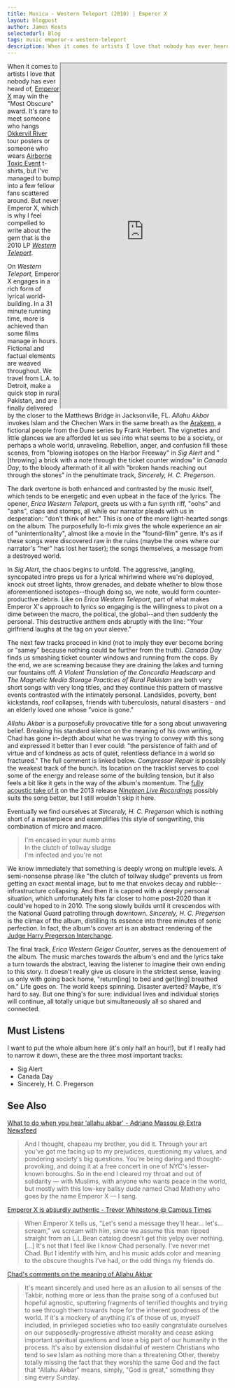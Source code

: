 ```yaml
---
title: Musica - Western Teleport (2010) | Emperor X
layout: blogpost
author: James Keats
selectedurl: Blog
tags: music emperor-x western-teleport
description: When it comes to artists I love that nobody has ever heard of, Emperor X may win the "Most Obscure" award. 
---
```


<iframe align="right"
    class="ml-8 mb-8"
    style="width: 380px; height: 786px;" 
    src="https://bandcamp.com/EmbeddedPlayer/album=2262778999/size=large/bgcol=ffffff/linkcol=df7046/transparent=true/" 
    seamless>
        <a href="https://emperorx.bandcamp.com/album/western-teleport">Western Teleport by Emperor X</a>
</iframe>


When it comes to artists I love that nobody has ever heard of, [Emperor X](https://emperorx.bandcamp.com/) may win the "Most Obscure" award. It's rare to meet someone who hangs [Okkervil River](https://okkervilriver.bandcamp.com/) tour posters or someone who wears [Airborne Toxic Event](https://theairbornetoxicevent.bandcamp.com/) t-shirts, but I've managed to bump into a few fellow fans scattered around. But never Emperor X, which is why I feel compelled to write about the gem that is the 2010 LP [*Western Teleport*](https://emperorx.bandcamp.com/album/western-teleport).

On *Western Teleport*, Emperor X engages in a rich form of lyrical world-building. In a 31 minute running time, more is achieved than some films manage in hours. Fictional and factual elements are weaved throughout. We travel from L.A. to Detroit, make a quick stop in rural Pakistan, and are finally delivered by the closer to the Matthews Bridge in Jacksonville, FL. *Allahu Akbar* invokes Islam and the Chechen Wars in the same breath as the [Arakeen](https://en.wikipedia.org/wiki/Arrakis), a fictional people from the Dune series by Frank Herbert. The vignettes and little glances we are afforded let us see into what seems to be a society, or perhaps a whole world, unraveling. Rebellion, anger, and confusion fill these scenes, from "blowing isotopes on the Harbor Freeway" in *Sig Alert* and "[throwing] a brick with a note through the ticket counter window" in *Canada Day*, to the bloody aftermath of it all with "broken hands reaching out through the stones" in the penultimate track, *Sincerely, H. C. Pregerson*.

The dark overtone is both enhanced and contrasted by the music itself, which tends to be energetic and even upbeat in the face of the lyrics. The opener, *Erica Western Teleport*, greets us with a fun synth riff, "oohs" and "aahs", claps and stomps, all while our narrator pleads with us in desperation: "don't think of her." This is one of the more light-hearted songs on the album. The purposefully lo-fi mix gives the whole experience an air of "unintentionality", almost like a movie in the "found-film" genre. It's as if these songs were discovered raw in the ruins (maybe the ones where our narrator's "her" has lost her taser); the songs themselves, a message from a destroyed world.

In *Sig Alert*, the chaos begins to unfold. The aggressive, jangling, syncopated intro preps us for a lyrical whirlwind where we're deployed, knock out street lights, throw grenades, and debate whether to blow those aforementioned isotopes--though doing so, we note, would form counter-productive debris. Like on *Erica Western Teleport*, part of what makes Emperor X's approach to lyrics so engaging is the willingness to pivot on a dime between the macro, the political, the global--and then suddenly the personal. This destructive anthem ends abruptly with the line: "Your girlfriend laughs at the tag on your sleeve."

The next few tracks proceed in kind (not to imply they ever become boring or "samey" because nothing could be further from the truth). *Canada Day* finds us smashing ticket counter windows and running from the cops. By the end, we are screaming because they are draining the lakes and turning our fountains off. *A Violent Translation of the Concordia Headscarp* and *The Magnetic Media Storage Practices of Rural Pakistan* are both very short songs with very long titles, and they continue this pattern of massive events contrasted with the intimately personal. Landslides, poverty, bent kickstands, roof collapses, friends with tuberculosis, natural disasters - and an elderly loved one whose "voice is gone."

*Allahu Akbar* is a purposefully provocative title for a song about unwavering belief. Breaking his standard silence on the meaning of his own writing, Chad has gone in-depth about what he was trying to convey with this song and expressed it better than I ever could: "the persistence of faith and of virtue and of kindness as acts of quiet, relentless defiance in a world so fractured." The full comment is linked below. *Compressor Repair* is possibly the weakest track of the bunch. Its location on the tracklist serves to cool some of the energy and release some of the building tension, but it also feels a bit like it gets in the way of the album's momentum. The [fully acoustic take of it](https://emperorx.bandcamp.com/track/compressor-repair-live-at-a-farmhouse-in-rural-massachusetts) on the 2013 release [*Nineteen Live Recordings*](https://emperorx.bandcamp.com/album/nineteen-live-recordings) possibly suits the song better, but I still wouldn't skip it here.

Eventually we find ourselves at *Sincerely, H. C. Pregerson* which is nothing short of a masterpiece and exemplifies this style of songwriting, this combination of micro and macro.

> I'm encased in your numb arms<br>
> In the clutch of tollway sludge<br>
> I'm infected and you're not<br>

We know immediately that something is deeply wrong on multiple levels. A semi-nonsense phrase like "the clutch of tollway sludge" prevents us from getting an exact mental image, but to me that envokes decay and rubble--infrastructure collapsing. And then it is capped with a deeply personal situation, which unfortunately hits far closer to home post-2020 than it could've hoped to in 2010. The song slowly builds until it crescendos with the National Guard patrolling through downtown. *Sincerely, H. C. Pregerson* is the climax of the album, distilling its essence into three minutes of sonic perfection. In fact, the album's cover art is an abstract rendering of the [Judge Harry Pregerson Interchange](https://en.wikipedia.org/wiki/Judge_Harry_Pregerson_Interchange).

The final track, *Erica Western Geiger Counter*, serves as the denouement of the album. The music marches towards the album's end and the lyrics take a turn towards the abstract, leaving the listener to imagine their own ending to this story. It doesn't really give us closure in the strictest sense, leaving us only with going back home, "return[ing] to bed and get[ting] breathed on." Life goes on. The world keeps spinning. Disaster averted? Maybe, it's hard to say. But one thing's for sure: individual lives and individual stories will continue, all totally unique but simultaneously all so shared and connected.

## Must Listens

I want to put the whole album here (it's only half an hour!), but if I really had to narrow it down, these are the three most important tracks:

* Sig Alert
* Canada Day
* Sincerely, H. C. Pregerson

## See Also

[What to do when you hear ‘allahu akbar' - Adriano Massou @ Extra Newsfeed](https://extranewsfeed.com/allahu-akbar-nyc-new-york-islamophobia-4d80156f94ea)
> And I thought, chapeau my brother, you did it. Through your art you've got me facing up to my prejudices, questioning my values, and pondering society's big questions. You're being daring and thought-provoking, and doing it at a free concert in one of NYC's lesser-known boroughs. So in the end I cleared my throat and out of solidarity — with Muslims, with anyone who wants peace in the world, but mostly with this low-key ballsy dude named Chad Matheny who goes by the name Emperor X — I sang.

[Emperor X is absurdly authentic - Trevor Whitestone @ Campus Times](https://web.archive.org/web/20200114204731/http://www.campustimes.org/2019/02/17/emperor-x-is-absurdly-authentic/)
> When Emperor X tells us, "Let's send a message they'll hear... let's... scream," we scream with him, since we assume this man ripped straight from an L.L.Bean catalog doesn't get this yelpy over nothing. [...] It's not that I feel like I know Chad personally. I've never met Chad. But I identify with him, and his music adds color and meaning to the obscure thoughts I've had, or the odd things my friends do.

[Chad's comments on the meaning of Allahu Akbar](https://www.youtube.com/watch?v=5sggvbhJkaY&lc=UghvNsGvqN6czHgCoAEC)
> It's meant sincerely and used here as an allusion to all senses of the Takbir, nothing more or less than the praise song of a confused but hopeful agnostic, sputtering fragments of terrified thoughts and trying to see through them towards hope for the inherent goodness of the world. If it's a mockery of anything it's of those of us, myself included, in privileged societies who too easily congratulate ourselves on our supposedly-progressive atheist morality and cease asking important spiritual questions and lose a big part of our humanity in the process. It's also by extension disdainful of western Christians who tend to see Islam as nothing more than a threatening Other, thereby totally missing the fact that they worship the same God and the fact that "Allahu Akbar" means, simply, "God is great," something they sing every Sunday.
